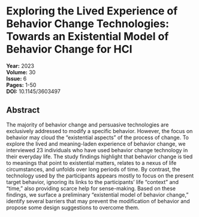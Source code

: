 # Exploring the Lived Experience of Behavior Change Technologies: Towards an Existential Model of Behavior Change for HCI

**Year:** 2023  
**Volume:** 30  
**Issue:** 6  
**Pages:** 1-50  
**DOI:** 10.1145/3603497  

## Abstract
The majority of behavior change and persuasive technologies are exclusively addressed to modify a specific behavior. However, the focus on behavior may cloud the “existential aspects” of the process of change. To explore the lived and meaning-laden experience of behavior change, we interviewed 23 individuals who have used behavior change technology in their everyday life. The study findings highlight that behavior change is tied to meanings that point to existential matters, relates to a nexus of life circumstances, and unfolds over long periods of time. By contrast, the technology used by the participants appears mostly to focus on the present target behavior, ignoring its links to the participants’ life “context” and “time,” also providing scarce help for sense-making. Based on these findings, we surface a preliminary “existential model of behavior change,” identify several barriers that may prevent the modification of behavior and propose some design suggestions to overcome them.

